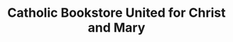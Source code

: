 ---
title: "Catholic Bookstore United for Christ and Mary"
url: /modesto/catholic-bookstore-united-for-christ-and-mary/
shop: books
---